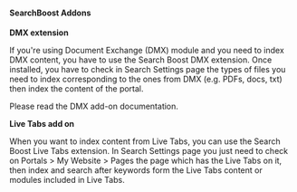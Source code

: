 #### SearchBoost Addons

**DMX extension**

If you're using Document Exchange (DMX) module and you need to index DMX content, you have to use the Search Boost DMX extension. Once installed, you have to check in Search Settings page the types of files you need to index corresponding to the ones from DMX (e.g. PDFs, docs, txt) then index the content of the portal.

Please read the DMX add-on documentation.

**Live Tabs add on**

When you want to index content from Live Tabs, you can use the Search Boost Live Tabs extension. In Search Settings page you just need to check on Portals > My Website > Pages the page which has the Live Tabs on it, then index and search after keywords form the Live Tabs content or modules included in Live Tabs. 